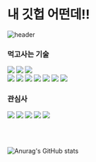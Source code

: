 # 내 깃헙 어떤데!!

![header](https://capsule-render.vercel.app/api?type=transparent&height=150&text=Hellow%20Code%20Mungtaeng-i%20World&fontColor=C5715D&fontSize=30&fontAlign=40&stroke=594A54&fontAlignY=30)

### 먹고사는 기술

<div align="left">
<img src="https://img.shields.io/badge/unity-000000?style=for-the-badge&logo=unity&logoColor=white">
<img src="https://img.shields.io/badge/csharp-512BD4?style=for-the-badge&logo=csharp&logoColor=white">
<img src="https://img.shields.io/badge/dotnet-512BD4?style=for-the-badge&logo=dotnet&logoColor=white">
</div>

<div align="left">
<img src="https://img.shields.io/badge/visualstudio-5C2D91?style=for-the-badge&logo=visualstudio&logoColor=white">
<img src="https://img.shields.io/badge/rider-000000?style=for-the-badge&logo=rider&logoColor=white">
<img src="https://img.shields.io/badge/androidstudio-000000?style=for-the-badge&logo=androidstudio&logoColor=white">
<img src="https://img.shields.io/badge/teamcity-000000?style=for-the-badge&logo=teamcity&logoColor=white">
<img src="https://img.shields.io/badge/jenkins-D24939?style=for-the-badge&logo=jenkins&logoColor=white">
<img src="https://img.shields.io/badge/git-F05032?style=for-the-badge&logo=git&logoColor=white">
<img src="https://img.shields.io/badge/fastlane-00F200?style=for-the-badge&logo=fastlane&logoColor=white">
</div>


### 관심사

<div align="left">
<img src="https://img.shields.io/badge/godotengine-000000?style=for-the-badge&logo=godotengine&logoColor=white">
<img src="https://img.shields.io/badge/java-000000?style=for-the-badge&logo=java&logoColor=white">
<img src="https://img.shields.io/badge/swift-000000?style=for-the-badge&logo=swift&logoColor=white">
<img src="https://img.shields.io/badge/cplusplus-000000?style=for-the-badge&logo=cplusplus&logoColor=white">
<img src="https://img.shields.io/badge/android-3DDC84?style=for-the-badge&logo=android&logoColor=white">
</div>

<br><br>

![Anurag's GitHub stats](https://github-readme-stats.vercel.app/api?username=TIRO044&show_icons=true&theme=calm)

<!--
**TIRO044/TIRO044** is a ✨ _special_ ✨ repository because its `README.md` (this file) appears on your GitHub profile.

Here are some ideas to get you started:

- 🔭 I’m currently working on ...
- 🌱 I’m currently learning ...
- 👯 I’m looking to collaborate on ...
- 🤔 I’m looking for help with ...
- 💬 Ask me about ...
- 📫 How to reach me: ...
- 😄 Pronouns: ...
- ⚡ Fun fact: ...
-->
